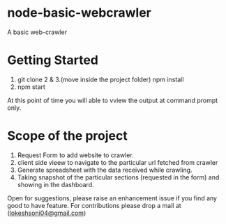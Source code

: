 # node-basic-webcrawler
A basic web-crawler

 # Getting Started
 1. git clone
 2 & 3.(move inside the project folder) npm install
 4. npm start
 
 At this point of time you will able to vview the output at command prompt only.
 
 # Scope of the project
 1. Request Form to add website to crawler.
 2. client side vieew to navigate to the particular url fetched from crawler
 3. Generate spreadsheet with the data received while crawling.
 4. Taking snapshot of the particular sections (requested in the form) and showing in the dashboard.

 Open for suggestions, please raise an enhancement issue if you find any good to have  feature.
 For contributions please drop a mail at (lokeshsoni04@gmail.com)
 
